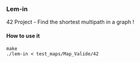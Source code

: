 ### Lem-in
42 Project - Find the shortest multipath in a graph !
#### How to use it
```
make
./lem-in < test_maps/Map_Valide/42
